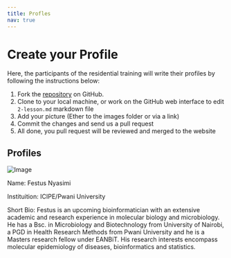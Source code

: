 ```yaml
---
title: Profles
nav: true
---
```


# Create your Profile

Here, the participants of the residential training will write their profiles by following the instructions below:

1. Fork the [repository](https://github.com/eanbit-rt2019/EANBiT-RT2019) on GitHub.
2. Clone to your local machine, or work on the GitHub web interface to edit `2-lesson.md` markdown file
3. Add your picture (Ether to the images folder or via a link)
4. Commit the changes and send us a pull request
5. All done, you pull request will be reviewed and merged to the website

## Profiles
![Image](https://ideal.kemri-wellcome.org/wp-content/uploads/2017/09/DSC_0107.jpg)

Name: Festus Nyasimi

Instituition: ICIPE/Pwani University

Short Bio: Festus is an upcoming bioinformatician with an extensive academic and research experience in molecular biology and microbiology. He has a Bsc. in Microbiology and Biotechnology from University of Nairobi, a PGD in Health Research Methods from Pwani University and he is a Masters research fellow under EANBiT. His research interests encompass molecular epidemiology of diseases, bioinformatics and statistics. 

